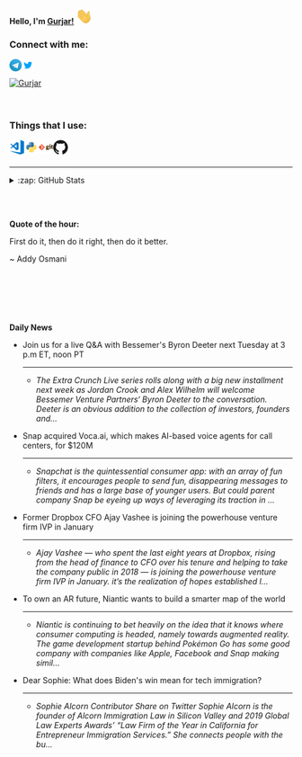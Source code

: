 #### Hello, I'm [Gurjar!](https://GurjarKing.github.io) <img src="https://raw.githubusercontent.com/ABSphreak/ABSphreak/master/gifs/Hi.gif" width="30px"></h2>


### Connect with me:

[<img align="left" alt="Gurjar | Telegram" width="22px" src="https://raw.githubusercontent.com/github/explore/80688e429a7d4ef2fca1e82350fe8e3517d3494d/topics/telegram/telegram.png" />][Telegram]
[<img align="left" alt="Gurjar | Twitter" width="22px" src="https://raw.githubusercontent.com/github/explore/80688e429a7d4ef2fca1e82350fe8e3517d3494d/topics/twitter/twitter.png" />][Twitter]
<br >
<br >
<a href="https://github.com/GurjarKing"><img src="https://komarev.com/ghpvc/?username=GurjarKing" alt="Gurjar" /></a> <br />
<br />
<br />
<!-- <br >

![](https://visitor-badge.glitch.me/badge?page_id=GurjarKing)

<br /> -->

### Things that I use:

[<img align="left" alt="Visual Studio Code" width="26px" src="https://raw.githubusercontent.com/github/explore/80688e429a7d4ef2fca1e82350fe8e3517d3494d/topics/visual-studio-code/visual-studio-code.png" />][VSCode]
[<img align="left" alt="Python" width="26px" src="https://raw.githubusercontent.com/github/explore/80688e429a7d4ef2fca1e82350fe8e3517d3494d/topics/python/python.png" />][Python]
[<img align="left" alt="Git" width="26px" src="https://raw.githubusercontent.com/github/explore/80688e429a7d4ef2fca1e82350fe8e3517d3494d/topics/git/git.png" />][Git]
[<img align="left" alt="GitHub" width="26px" src="https://raw.githubusercontent.com/github/explore/78df643247d429f6cc873026c0622819ad797942/topics/github/github.png" />][Github]

<br />
<br />

---
<details>
  <summary>:zap: GitHub Stats</summary>

<img align="left" alt="Gurjar's Github Stats" src="https://github-readme-stats.vercel.app/api?username=GurjarKing&show_icons=true&hide_border=true&count_private=true&include_all_commit=true&theme=algolia" />

</details>

<!-- ### 🔔 My latest tweet
<a href="https://twitter.com/Gurjar_King43" target="_blank">
	<img src="https://github.com/GurjarKing/GurjarKing/raw/master/tweet.png" width="70%" align="center" alt="Click to view on Twitter" title="My latest tweet, as an image"/>
</a> -->
<br>

<pre>

</pre>

**Quote of the hour:**

First do it, then do it right, then do it better.

~ Addy Osmani
<pre>

</pre>
<br>
<pre>


</pre>
<strong>Daily News</strong>
  
  - Join us for a live Q&A with Bessemer's Byron Deeter next Tuesday at 3 p.m ET, noon PT
     <hr/>
     
      - *The Extra Crunch Live series rolls along with a big new installment next week as Jordan Crook and Alex Wilhelm will welcome Bessemer Venture Partners‘ Byron Deeter to the conversation. Deeter is an obvious addition to the collection of investors, founders and…*
     
  - Snap acquired Voca.ai, which makes AI-based voice agents for call centers, for $120M
      <hr/>
      
      - *Snapchat is the quintessential consumer app: with an array of fun filters, it encourages people to send fun, disappearing messages to friends and has a large base of younger users. But could parent company Snap be eyeing up ways of leveraging its traction in …*
      
  - Former Dropbox CFO Ajay Vashee is joining the powerhouse venture firm IVP in January
      <hr/>
      
      - *Ajay Vashee — who spent the last eight years at Dropbox, rising from the head of finance to CFO over his tenure and helping to take the company public in 2018 — is joining the powerhouse venture firm IVP in January. it’s the realization of hopes established l…*
      
  - To own an AR future, Niantic wants to build a smarter map of the world
      <hr/>
      
      - *Niantic is continuing to bet heavily on the idea that it knows where consumer computing is headed, namely towards augmented reality. The game development startup behind Pokémon Go has some good company with companies like Apple, Facebook and Snap making simil…*
       
  - Dear Sophie: What does Biden's win mean for tech immigration?
      <hr/>
       
       - *Sophie Alcorn Contributor Share on Twitter Sophie Alcorn is the founder of Alcorn Immigration Law in Silicon Valley and 2019 Global Law Experts Awards’ “Law Firm of the Year in California for Entrepreneur Immigration Services.” She connects people with the bu…*
      

<br />

[VSCode]: https://code.visualstudio.com/
[Python]: https://www.python.org/
[Git]: https://git-scm.com/
[Github]: https://github.com/
[Telegram]: https://t.me/Gurjar_King/
[Twitter]: https://twitter.com/Gurjar_King43/
